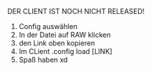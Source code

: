 DER CLIENT IST NOCH NICHT RELEASED! 
1. Config auswählen
2. In der Datei auf RAW klicken
3. den Link oben kopieren
4. Im CLient .config load [LINK]
5. Spaß haben xd

